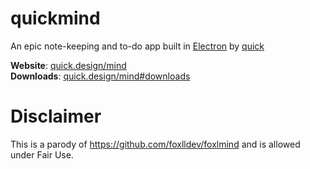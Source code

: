 # quickmind
An epic note-keeping and to-do app built in <a href="https://electronjs.org">Electron</a> by <a href="https://github.com/quickdaffy">quick</a>

<strong>Website</strong>: [quick.design/mind](https://quick.design/mind)   
<strong>Downloads</strong>: [quick.design/mind#downloads](https://quick.design/mind#downloads)

# Disclaimer
This is a parody of https://github.com/foxlldev/foxlmind and is allowed under Fair Use.
